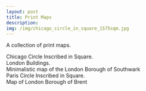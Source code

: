 ```yaml
---
layout: post
title: Print Maps
description:
img: /img/chicago_circle_in_square_1575sqm.jpg
---
```


A collection of print maps. 

<div class="img_row">
	<img class="col three" src="{{ site.baseurl }}/img/chicago_circle_in_square_1575sqm.jpg" alt="" title=""/>
</div>
<div class="col three caption">
	Chicago Circle Inscribed in Square.
</div>


<div class="img_row">
	<img class="col three" src="{{ site.baseurl }}/img/greater_london_building_footprints.jpg" alt="" title=""/>
</div>
<div class="col three caption">
	London Buildings.
</div>

<div class="img_row">
	<img class="col three" src="{{ site.baseurl }}/img/southwark.jpeg" alt="" title=""/>
</div>
<div class="col three caption">
	Minimalistic map of the London Borough of Southwark
</div>

<div class="img_row">
	<img class="col three" src="{{ site.baseurl }}/img/paris_arc_circle_in_square.jpg" alt="" title=""/>
</div>
<div class="col three caption">
	Paris Circle Inscribed in Square.
</div>

<div class="img_row">
	<img class="col three" src="{{ site.baseurl }}/img/brent.jpeg" alt="" title=""/>
</div>
<div class="col three caption">
	Map of London Borough of Brent
</div>
